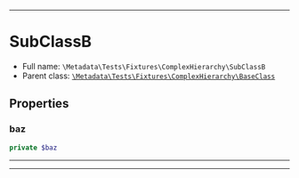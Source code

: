 ***

# SubClassB

* Full name: `\Metadata\Tests\Fixtures\ComplexHierarchy\SubClassB`
* Parent class: [`\Metadata\Tests\Fixtures\ComplexHierarchy\BaseClass`](./BaseClass.md)

## Properties

### baz

```php
private $baz
```

***



***

